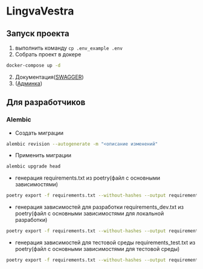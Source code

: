 # LingvaVestra

## Запуск проекта
1. выполнить команду `cp .env_example .env`
2. Собрать проект в докере
```bash
docker-compose up -d
```
2. Документация([SWAGGER](http://127.0.0.1:8180/docs#/))
3. ([Админка](http://127.0.0.1:8180/docs#/))

## Для разработчиков

### Alembic

- Создать миграции
```bash
alembic revision --autogenerate -m "<описание изменений"
```
- Применить миграции
```bash
alembic upgrade head
```

* генерация requirements.txt из poetry(файл с основными зависимостями)
```bash
poetry export -f requirements.txt --without-hashes --output requirements.txt
```
* генерация зависимостей для разработки requirements_dev.txt из poetry(файл с основными зависимостями для локальной разработки)
```bash
poetry export -f requirements.txt --without-hashes --output requirements_dev.txt --with dev
```
* генерация зависимостей для тестовой среды requirements_test.txt из poetry(файл с основными зависимостями для тестовой среды)
```bash
poetry export -f requirements.txt --without-hashes --output requirements_test.txt --with test
```
